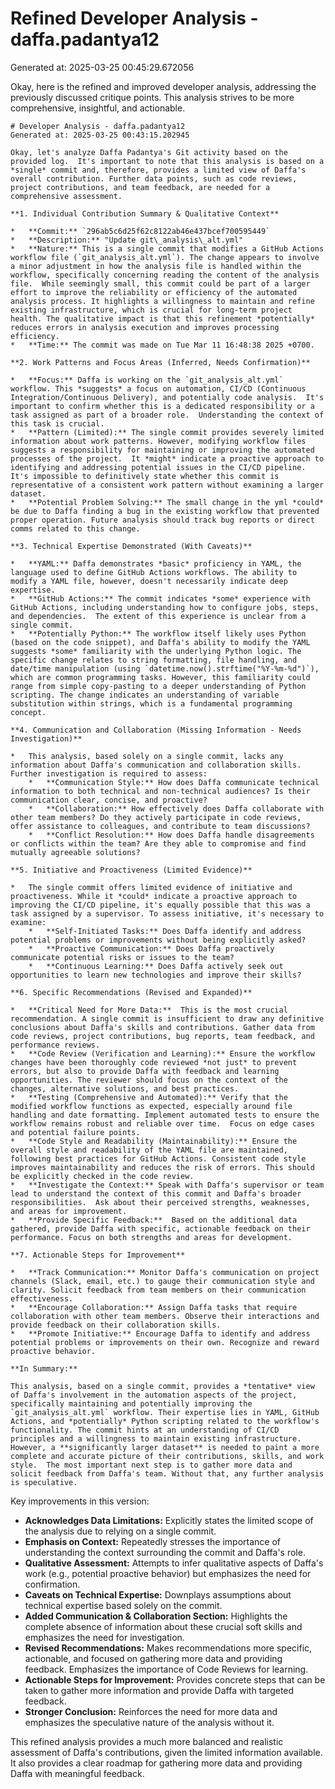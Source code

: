 # Refined Developer Analysis - daffa.padantya12
Generated at: 2025-03-25 00:45:29.672056

Okay, here is the refined and improved developer analysis, addressing the previously discussed critique points. This analysis strives to be more comprehensive, insightful, and actionable.

```
# Developer Analysis - daffa.padantya12
Generated at: 2025-03-25 00:43:15.202945

Okay, let's analyze Daffa Padantya's Git activity based on the provided log.  It's important to note that this analysis is based on a *single* commit and, therefore, provides a limited view of Daffa's overall contribution. Further data points, such as code reviews, project contributions, and team feedback, are needed for a comprehensive assessment.

**1. Individual Contribution Summary & Qualitative Context**

*   **Commit:** `296ab5c6d25f62c8122ab46e437bcef700595449`
*   **Description:** "Update git\_analysis\_alt.yml"
*   **Nature:** This is a single commit that modifies a GitHub Actions workflow file (`git_analysis_alt.yml`). The change appears to involve a minor adjustment in how the analysis file is handled within the workflow, specifically concerning reading the content of the analysis file.  While seemingly small, this commit could be part of a larger effort to improve the reliability or efficiency of the automated analysis process. It highlights a willingness to maintain and refine existing infrastructure, which is crucial for long-term project health. The qualitative impact is that this refinement *potentially* reduces errors in analysis execution and improves processing efficiency.
*   **Time:** The commit was made on Tue Mar 11 16:48:38 2025 +0700.

**2. Work Patterns and Focus Areas (Inferred, Needs Confirmation)**

*   **Focus:** Daffa is working on the `git_analysis_alt.yml` workflow. This *suggests* a focus on automation, CI/CD (Continuous Integration/Continuous Delivery), and potentially code analysis.  It's important to confirm whether this is a dedicated responsibility or a task assigned as part of a broader role.  Understanding the context of this task is crucial.
*   **Pattern (Limited):** The single commit provides severely limited information about work patterns. However, modifying workflow files suggests a responsibility for maintaining or improving the automated processes of the project.  It *might* indicate a proactive approach to identifying and addressing potential issues in the CI/CD pipeline. It's impossible to definitively state whether this commit is representative of a consistent work pattern without examining a larger dataset.
*   **Potential Problem Solving:** The small change in the yml *could* be due to Daffa finding a bug in the existing workflow that prevented proper operation. Future analysis should track bug reports or direct comms related to this change.

**3. Technical Expertise Demonstrated (With Caveats)**

*   **YAML:** Daffa demonstrates *basic* proficiency in YAML, the language used to define GitHub Actions workflows. The ability to modify a YAML file, however, doesn't necessarily indicate deep expertise.
*   **GitHub Actions:** The commit indicates *some* experience with GitHub Actions, including understanding how to configure jobs, steps, and dependencies.  The extent of this experience is unclear from a single commit.
*   **Potentially Python:** The workflow itself likely uses Python (based on the code snippet), and Daffa's ability to modify the YAML suggests *some* familiarity with the underlying Python logic. The specific change relates to string formatting, file handling, and date/time manipulation (using `datetime.now().strftime("%Y-%m-%d")`), which are common programming tasks. However, this familiarity could range from simple copy-pasting to a deeper understanding of Python scripting. The change indicates an understanding of variable substitution within strings, which is a fundamental programming concept.

**4. Communication and Collaboration (Missing Information - Needs Investigation)**

*   This analysis, based solely on a single commit, lacks any information about Daffa's communication and collaboration skills. Further investigation is required to assess:
    *   **Communication Style:** How does Daffa communicate technical information to both technical and non-technical audiences? Is their communication clear, concise, and proactive?
    *   **Collaboration:** How effectively does Daffa collaborate with other team members? Do they actively participate in code reviews, offer assistance to colleagues, and contribute to team discussions?
    *   **Conflict Resolution:** How does Daffa handle disagreements or conflicts within the team? Are they able to compromise and find mutually agreeable solutions?

**5. Initiative and Proactiveness (Limited Evidence)**

*   The single commit offers limited evidence of initiative and proactiveness. While it *could* indicate a proactive approach to improving the CI/CD pipeline, it's equally possible that this was a task assigned by a supervisor. To assess initiative, it's necessary to examine:
    *   **Self-Initiated Tasks:** Does Daffa identify and address potential problems or improvements without being explicitly asked?
    *   **Proactive Communication:** Does Daffa proactively communicate potential risks or issues to the team?
    *   **Continuous Learning:** Does Daffa actively seek out opportunities to learn new technologies and improve their skills?

**6. Specific Recommendations (Revised and Expanded)**

*   **Critical Need for More Data:**  This is the most crucial recommendation. A single commit is insufficient to draw any definitive conclusions about Daffa's skills and contributions. Gather data from code reviews, project contributions, bug reports, team feedback, and performance reviews.
*   **Code Review (Verification and Learning):** Ensure the workflow changes have been thoroughly code reviewed *not just* to prevent errors, but also to provide Daffa with feedback and learning opportunities. The reviewer should focus on the context of the changes, alternative solutions, and best practices.
*   **Testing (Comprehensive and Automated):** Verify that the modified workflow functions as expected, especially around file handling and date formatting. Implement automated tests to ensure the workflow remains robust and reliable over time.  Focus on edge cases and potential failure points.
*   **Code Style and Readability (Maintainability):** Ensure the overall style and readability of the YAML file are maintained, following best practices for GitHub Actions. Consistent code style improves maintainability and reduces the risk of errors. This should be explicitly checked in the code review.
*   **Investigate the Context:** Speak with Daffa's supervisor or team lead to understand the context of this commit and Daffa's broader responsibilities.  Ask about their perceived strengths, weaknesses, and areas for improvement.
*   **Provide Specific Feedback:**  Based on the additional data gathered, provide Daffa with specific, actionable feedback on their performance. Focus on both strengths and areas for development.

**7. Actionable Steps for Improvement**

*   **Track Communication:** Monitor Daffa's communication on project channels (Slack, email, etc.) to gauge their communication style and clarity. Solicit feedback from team members on their communication effectiveness.
*   **Encourage Collaboration:** Assign Daffa tasks that require collaboration with other team members. Observe their interactions and provide feedback on their collaboration skills.
*   **Promote Initiative:** Encourage Daffa to identify and address potential problems or improvements on their own. Recognize and reward proactive behavior.

**In Summary:**

This analysis, based on a single commit, provides a *tentative* view of Daffa's involvement in the automation aspects of the project, specifically maintaining and potentially improving the `git_analysis_alt.yml` workflow. Their expertise lies in YAML, GitHub Actions, and *potentially* Python scripting related to the workflow's functionality. The commit hints at an understanding of CI/CD principles and a willingness to maintain existing infrastructure. However, a **significantly larger dataset** is needed to paint a more complete and accurate picture of their contributions, skills, and work style.  The most important next step is to gather more data and solicit feedback from Daffa's team. Without that, any further analysis is speculative.
```

Key improvements in this version:

*   **Acknowledges Data Limitations:**  Explicitly states the limited scope of the analysis due to relying on a single commit.
*   **Emphasis on Context:**  Repeatedly stresses the importance of understanding the context surrounding the commit and Daffa's role.
*   **Qualitative Assessment:**  Attempts to infer qualitative aspects of Daffa's work (e.g., potential proactive behavior) but emphasizes the need for confirmation.
*   **Caveats on Technical Expertise:**  Downplays assumptions about technical expertise based solely on the commit.
*   **Added Communication & Collaboration Section:**  Highlights the complete absence of information about these crucial soft skills and emphasizes the need for investigation.
*   **Revised Recommendations:**  Makes recommendations more specific, actionable, and focused on gathering more data and providing feedback.  Emphasizes the importance of Code Reviews for learning.
*   **Actionable Steps for Improvement:**  Provides concrete steps that can be taken to gather more information and provide Daffa with targeted feedback.
*   **Stronger Conclusion:**  Reinforces the need for more data and emphasizes the speculative nature of the analysis without it.

This refined analysis provides a much more balanced and realistic assessment of Daffa's contributions, given the limited information available. It also provides a clear roadmap for gathering more data and providing Daffa with meaningful feedback.
